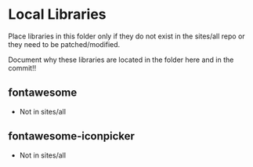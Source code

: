Local Libraries
===============

Place libraries in this folder only if they do not exist in the sites/all repo or they need to be patched/modified.

Document why these libraries are located in the folder here and in the commit!!

## fontawesome
* Not in sites/all

## fontawesome-iconpicker
* Not in sites/all
